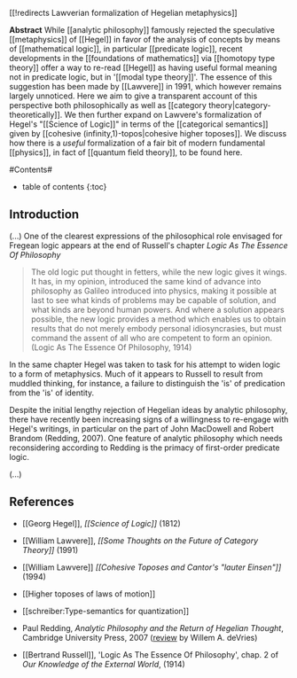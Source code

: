 [[!redirects Lawverian formalization of Hegelian metaphysics]]



**Abstract** While [[analytic philosophy]] famously rejected the
speculative [[metaphysics]] of [[Hegel]] in favor of the analysis of concepts by means of [[mathematical logic]], in particular [[predicate logic]], recent developments in the [[foundations of mathematics]]  via [[homotopy type theory]] offer a way to re-read [[Hegel]] as having useful formal meaning not in predicate logic, but in '[[modal type theory]]'. The essence of this suggestion has been made by [[Lawvere]] in 1991, which however remains largely unnoticed. Here we aim to give a transparent account of this perspective both philosophically as well as [[category theory|category-theoretically]]. We then further expand on
Lawvere's formalization of Hegel's "[[Science of Logic]]" in terms of the [[categorical semantics]] given by [[cohesive (infinity,1)-topos|cohesive higher toposes]]. We discuss how there is a _useful_ formalization of a fair bit of modern fundamental [[physics]], in fact of [[quantum field theory]], to be found here.


#Contents#
* table of contents
{:toc}

## Introduction

(...)
One of the clearest expressions of the philosophical role envisaged for Fregean logic appears at the end of Russell's chapter _Logic As The Essence Of Philosophy_

>The old logic put thought in fetters, while the new logic gives it wings. It has, in my opinion, introduced the same kind of advance into philosophy as Galileo introduced into physics, making it possible at last to see what kinds of problems may be capable of solution, and what kinds are beyond human powers. And where a solution appears possible, the new logic provides a method which enables us to obtain results that do not merely embody personal idiosyncrasies, but must command the assent of all who are competent to form an opinion. (Logic As The Essence Of Philosophy, 1914)

In the same chapter Hegel was taken to task for his attempt to widen logic to a form of metaphysics. Much of it appears to Russell to result from muddled thinking, for instance, a failure to distinguish the 'is' of predication from the 'is' of identity.

Despite the initial lengthy rejection of Hegelian ideas by analytic philosophy, there have recently been increasing signs of a willingness to re-engage with Hegel's writings, in particular on the part of John MacDowell and Robert Brandom (Redding, 2007). One feature of analytic philosophy which needs reconsidering according to Redding is the primacy of first-order predicate logic. 

(...)

## References

* [[Georg Hegel]], _[[Science of Logic]]_ (1812)

* [[William Lawvere]], _[[Some Thoughts on the Future of Category Theory]]_ (1991)

* [[William Lawvere]] _[[Cohesive Toposes and Cantor's "lauter Einsen"]]_ (1994)

* [[Higher toposes of laws of motion]]

* [[schreiber:Type-semantics for quantization]]

* Paul Redding, _Analytic Philosophy and the Return of Hegelian Thought_, Cambridge University Press, 2007 ([review](http://ndpr.nd.edu/news/23465-analytic-philosophy-and-the-return-of-hegelian-thought/) by Willem A. deVries)

* [[Bertrand Russell]], 'Logic As The Essence Of Philosophy', chap. 2 of _Our Knowledge of the External World_, (1914)
